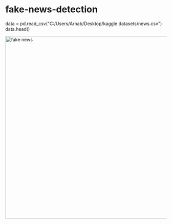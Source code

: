 # fake-news-detection
data = pd.read_csv("C:/Users/Arnab/Desktop/kaggle datasets/news.csv") 
data.head()

<img width="571" alt="fake news" src="https://github.com/seatrust/fake-news-detection/assets/114236647/890b364f-0b28-4700-bc48-9eb2cbb77eb0">
